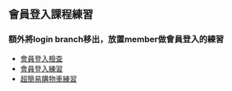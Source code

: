 ## 會員登入課程練習

<h3>額外將login branch移出，放置member做會員登入的練習</h3>

<ul>
    <li><a href="checklogin.php">會員登入檢查</a></li>
    <li><a href="login_practice.php">會員登入練習</a></li>
    <li><a href="cart.php">超簡易購物車練習</a></li>

</ul>